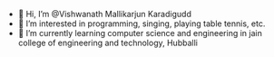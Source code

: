 - 👋 Hi, I’m @Vishwanath Mallikarjun Karadigudd 
- 👀 I’m interested in programming, singing, playing table tennis, etc. 
- 🌱 I’m currently learning computer science and engineering in jain college of engineering and technology, Hubballi 

<!---
Vishwa-mk/Vishwa-mk is a ✨ special ✨ repository because its `README.md` (this file) appears on your GitHub profile.
You can click the Preview link to take a look at your changes.
--->
